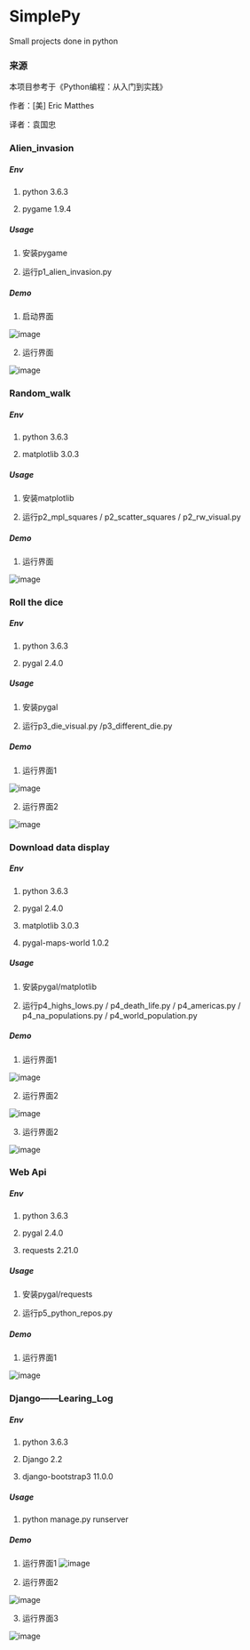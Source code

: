 # SimplePy
Small projects done in python

### 来源
本项目参考于《Python编程：从入门到实践》

作者：[美] Eric Matthes

译者：袁国忠

### Alien_invasion
##### Env
1. python 3.6.3

2. pygame 1.9.4

##### Usage
1. 安装pygame

2. 运行p1_alien_invasion.py

##### Demo
1. 启动界面

![image](https://github.com/eussi/SimplePy/blob/master/images/alien_invasion/invasion_demo_1.png)

2. 运行界面

![image](https://github.com/eussi/SimplePy/blob/master/images/alien_invasion/invasion_demo_2.png)

### Random_walk
##### Env
1. python 3.6.3

2. matplotlib 3.0.3

##### Usage
1. 安装matplotlib

2. 运行p2_mpl_squares / p2_scatter_squares / p2_rw_visual.py

##### Demo
1. 运行界面

![image](https://github.com/eussi/SimplePy/blob/master/images/random_walk/random_walk.png)

### Roll the dice
##### Env
1. python 3.6.3

2. pygal 2.4.0

##### Usage
1. 安装pygal

2. 运行p3_die_visual.py /p3_different_die.py

##### Demo
1. 运行界面1

![image](https://github.com/eussi/SimplePy/blob/master/images/die_visual/die_visual.png)

2. 运行界面2

![image](https://github.com/eussi/SimplePy/blob/master/images/die_visual/different_die.png)

### Download data display
##### Env
1. python 3.6.3

2. pygal 2.4.0

3. matplotlib 3.0.3

4. pygal-maps-world 1.0.2

##### Usage
1. 安装pygal/matplotlib

2. 运行p4_highs_lows.py / p4_death_life.py / p4_americas.py / p4_na_populations.py / p4_world_population.py

##### Demo
1. 运行界面1

![image](https://github.com/eussi/SimplePy/blob/master/images/download_data/life_expectancy.png)

2. 运行界面2

![image](https://github.com/eussi/SimplePy/blob/master/images/download_data/temp_thread.png)

3. 运行界面2

![image](https://github.com/eussi/SimplePy/blob/master/images/download_data/world_population.png)

### Web Api
##### Env
1. python 3.6.3

2. pygal 2.4.0

3. requests 2.21.0

##### Usage
1. 安装pygal/requests

2. 运行p5_python_repos.py

##### Demo
1. 运行界面1

![image](https://github.com/eussi/SimplePy/blob/master/images/download_data/python_repo.png)

### Django——Learing_Log
##### Env
1. python 3.6.3

2. Django 2.2

3. django-bootstrap3 11.0.0

##### Usage
1. python manage.py runserver

##### Demo
1. 运行界面1
![image](https://github.com/eussi/SimplePy/blob/master/images/learning_log/index.png)

2. 运行界面2

![image](https://github.com/eussi/SimplePy/blob/master/images/learning_log/login.png)

3. 运行界面3

![image](https://github.com/eussi/SimplePy/blob/master/images/learning_log/topic.png)

